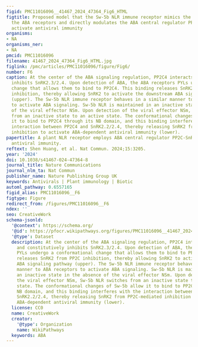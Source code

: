```yaml
---
figid: PMC11016096__41467_2024_47364_Fig6_HTML
figtitle: Proposed model that the Sw-5b NLR immune receptor mimics the behavior of
  the ABA receptors and directly modulates the ABA central regulator PP2C-SnRK2 to
  activate antiviral immunity
organisms:
- NA
organisms_ner:
- NA
pmcid: PMC11016096
filename: 41467_2024_47364_Fig6_HTML.jpg
figlink: /pmc/articles/PMC11016096/figure/Fig6/
number: F6
caption: At the center of the ABA signaling regulation, PP2C4 interacts with and constitutively
  inhibits SnRK2.3/2.4. Upon detection of ABA, the ABA receptors PYLs undergo a conformational
  change that allows them to bind to PP2C4. This binding releases SnRK2 from PP2C
  inhibition, thereby allowing SnRK2 to activate the downstream ABA signaling pathway
  (upper). The Sw-5b NLR immune receptor behaves in a similar manner to ABA receptors
  to activate ABA signaling. Sw-5b NLR is maintained in an inactive state in the absence
  of the viral effector NSm. Upon detection of the viral effector NSm, Sw-5b NLR switches
  from an inactive state to an active state. The conformational changes of Sw-5b allow
  it to bind to PP2C4 through its NB domain, and this binding interferes with the
  interaction between PP2C4 and SnRK2.2/2.4, thereby releasing SnRK2 from PP2C-mediated
  inhibition to activate ABA-dependent antiviral immunity (lower).
papertitle: A plant NLR receptor employs ABA central regulator PP2C-SnRK2 to activate
  antiviral immunity.
reftext: Shen Huang, et al. Nat Commun. 2024;15:3205.
year: '2024'
doi: 10.1038/s41467-024-47364-8
journal_title: Nature Communications
journal_nlm_ta: Nat Commun
publisher_name: Nature Publishing Group UK
keywords: Antivirals | Plant immunology | Biotic
automl_pathway: 0.6557165
figid_alias: PMC11016096__F6
figtype: Figure
redirect_from: /figures/PMC11016096__F6
ndex: ''
seo: CreativeWork
schema-jsonld:
  '@context': https://schema.org/
  '@id': https://pfocr.wikipathways.org/figures/PMC11016096__41467_2024_47364_Fig6_HTML.html
  '@type': Dataset
  description: At the center of the ABA signaling regulation, PP2C4 interacts with
    and constitutively inhibits SnRK2.3/2.4. Upon detection of ABA, the ABA receptors
    PYLs undergo a conformational change that allows them to bind to PP2C4. This binding
    releases SnRK2 from PP2C inhibition, thereby allowing SnRK2 to activate the downstream
    ABA signaling pathway (upper). The Sw-5b NLR immune receptor behaves in a similar
    manner to ABA receptors to activate ABA signaling. Sw-5b NLR is maintained in
    an inactive state in the absence of the viral effector NSm. Upon detection of
    the viral effector NSm, Sw-5b NLR switches from an inactive state to an active
    state. The conformational changes of Sw-5b allow it to bind to PP2C4 through its
    NB domain, and this binding interferes with the interaction between PP2C4 and
    SnRK2.2/2.4, thereby releasing SnRK2 from PP2C-mediated inhibition to activate
    ABA-dependent antiviral immunity (lower).
  license: CC0
  name: CreativeWork
  creator:
    '@type': Organization
    name: WikiPathways
  keywords: ABA
---
```

